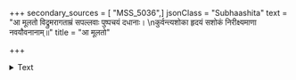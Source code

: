 +++
secondary_sources = [ "MSS_5036",]
jsonClass = "Subhaashita"
text = "आ मूलतो विद्रुमरागताम्रं सपल्लवाः पुष्पचयं दधानाः।  \nकुर्वन्त्यशोका हृदयं सशोकं निरीक्ष्यमाणा नवयौवनानाम्॥"
title = "आ मूलतो"

+++

<details><summary>Text</summary>

आ मूलतो विद्रुमरागताम्रं सपल्लवाः पुष्पचयं दधानाः।  
कुर्वन्त्यशोका हृदयं सशोकं निरीक्ष्यमाणा नवयौवनानाम्॥
</details>
